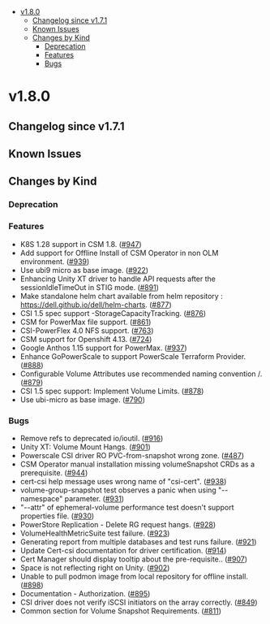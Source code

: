 <!--toc-->
- [v1.8.0](#v180)
  - [Changelog since v1.7.1](#changelog-since-v171)
  - [Known Issues](#known-issues)
  - [Changes by Kind](#changes-by-kind)
    - [Deprecation](#deprecation)
    - [Features](#features)
    - [Bugs](#bugs)
 

# v1.8.0 

## Changelog since v1.7.1 

## Known Issues 

## Changes by Kind 

### Deprecation 

### Features 

- K8S 1.28 support in CSM 1.8. ([#947](https://github.com/dell/csm/issues/947))
- Add support for Offline Install of CSM Operator in non OLM environment. ([#939](https://github.com/dell/csm/issues/939))
- Use ubi9 micro as base image. ([#922](https://github.com/dell/csm/issues/922))
- Enhancing Unity XT driver to handle API requests after the sessionIdleTimeOut in STIG mode. ([#891](https://github.com/dell/csm/issues/891))
- Make standalone helm chart available from helm repository : https://dell.github.io/dell/helm-charts. ([#877](https://github.com/dell/csm/issues/877))
- CSI 1.5 spec support -StorageCapacityTracking. ([#876](https://github.com/dell/csm/issues/876))
- CSM for PowerMax file support. ([#861](https://github.com/dell/csm/issues/861))
- CSI-PowerFlex 4.0 NFS support. ([#763](https://github.com/dell/csm/issues/763))
- CSM support for Openshift 4.13. ([#724](https://github.com/dell/csm/issues/724))
- Google Anthos 1.15 support  for PowerMax. ([#937](https://github.com/dell/csm/issues/937))
- Enhance GoPowerScale to support PowerScale Terraform Provider. ([#888](https://github.com/dell/csm/issues/888))
- Configurable Volume Attributes use recommended naming convention <prefix>/<name>. ([#879](https://github.com/dell/csm/issues/879))
- CSI 1.5 spec support: Implement Volume Limits. ([#878](https://github.com/dell/csm/issues/878))
- Use ubi-micro as base image. ([#790](https://github.com/dell/csm/issues/790))

### Bugs 

- Remove refs to deprecated io/ioutil. ([#916](https://github.com/dell/csm/issues/916))
- Unity XT: Volume Mount Hangs. ([#901](https://github.com/dell/csm/issues/901))
- Powerscale CSI driver RO PVC-from-snapshot wrong zone. ([#487](https://github.com/dell/csm/issues/487))
- CSM Operator manual installation missing volumeSnapshot CRDs as a prerequisite. ([#944](https://github.com/dell/csm/issues/944))
- cert-csi help message uses wrong name of "csi-cert". ([#938](https://github.com/dell/csm/issues/938))
- volume-group-snapshot test observes a panic when using "--namespace" parameter. ([#931](https://github.com/dell/csm/issues/931))
- "--attr" of ephemeral-volume performance test doesn't support properties file. ([#930](https://github.com/dell/csm/issues/930))
- PowerStore Replication - Delete RG request hangs. ([#928](https://github.com/dell/csm/issues/928))
- VolumeHealthMetricSuite test failure. ([#923](https://github.com/dell/csm/issues/923))
- Generating report from multiple databases and test runs failure. ([#921](https://github.com/dell/csm/issues/921))
- Update Cert-csi documentation for driver certification. ([#914](https://github.com/dell/csm/issues/914))
- Cert Manager should display tooltip about the pre-requisite.. ([#907](https://github.com/dell/csm/issues/907))
- Space is not reflecting right on Unity. ([#902](https://github.com/dell/csm/issues/902))
- Unable to pull podmon image from local repository for offline install. ([#898](https://github.com/dell/csm/issues/898))
- Documentation - Authorization. ([#895](https://github.com/dell/csm/issues/895))
- CSI driver does not verify iSCSI initiators on the array correctly. ([#849](https://github.com/dell/csm/issues/849))
- Common section for Volume Snapshot Requirements. ([#811](https://github.com/dell/csm/issues/811))
